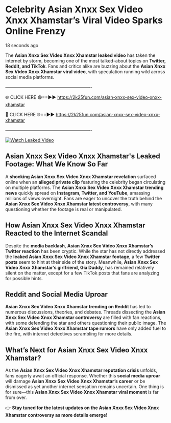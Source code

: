 # Celebrity Asian Xnxx Sex Video Xnxx Xhamstar’s Viral Video Sparks Online Frenzy

18 seconds ago

The **Asian Xnxx Sex Video Xnxx Xhamstar leaked video** has taken the internet by storm, becoming one of the most talked-about topics on **Twitter, Reddit, and TikTok**. Fans and critics alike are buzzing about the **Asian Xnxx Sex Video Xnxx Xhamstar viral video**, with speculation running wild across social media platforms.

———————————————————-

🌐 CLICK HERE 🟢==►► https://2k25fun.com/asian-xnxx-sex-video-xnxx-xhamstar

🔴 CLICK HERE 🌐==►► https://2k25fun.com/asian-xnxx-sex-video-xnxx-xhamstar

———————————————————-

[![Watch Leaked Video](https://miro.medium.com/v2/resize:fit:828/format:webp/1*cilzJN44JGOrTw9NJCrNHA.gif "Watch Leaked Video")](https://2k25fun.com/asian-xnxx-sex-video-xnxx-xhamstar)

## **Asian Xnxx Sex Video Xnxx Xhamstar's Leaked Footage: What We Know So Far**  
A **shocking Asian Xnxx Sex Video Xnxx Xhamstar revelation** surfaced online when an **alleged private clip** featuring the celebrity began circulating on multiple platforms. The **Asian Xnxx Sex Video Xnxx Xhamstar trending news** quickly spread on **Instagram, Twitter, and YouTube**, amassing millions of views overnight. Fans are eager to uncover the truth behind the **Asian Xnxx Sex Video Xnxx Xhamstar latest controversy**, with many questioning whether the footage is real or manipulated.  

## **How Asian Xnxx Sex Video Xnxx Xhamstar Reacted to the Internet Scandal**  
Despite the **media backlash**, **Asian Xnxx Sex Video Xnxx Xhamstar’s Twitter reaction** has been cryptic. While the star has not directly addressed the **leaked Asian Xnxx Sex Video Xnxx Xhamstar footage**, a few **Twitter posts** seem to hint at their side of the story. Meanwhile, **Asian Xnxx Sex Video Xnxx Xhamstar’s girlfriend, Gia Duddy**, has remained relatively silent on the matter, except for a few TikTok posts that fans are analyzing for possible hints.  

## **Reddit and Social Media Uproar**  
**Asian Xnxx Sex Video Xnxx Xhamstar trending on Reddit** has led to numerous discussions, theories, and debates. Threads dissecting the **Asian Xnxx Sex Video Xnxx Xhamstar controversy** are filled with fan reactions, with some defending the star and others questioning their public image. The **Asian Xnxx Sex Video Xnxx Xhamstar tape rumors** have only added fuel to the fire, with internet detectives scrambling for more details.  

## **What’s Next for Asian Xnxx Sex Video Xnxx Xhamstar?**  
As the **Asian Xnxx Sex Video Xnxx Xhamstar reputation crisis** unfolds, fans eagerly await an official response. Whether this **social media uproar** will damage **Asian Xnxx Sex Video Xnxx Xhamstar’s career** or be dismissed as yet another internet sensation remains uncertain. One thing is for sure—this **Asian Xnxx Sex Video Xnxx Xhamstar viral moment** is far from over.  

👉 **Stay tuned for the latest updates on the Asian Xnxx Sex Video Xnxx Xhamstar controversy as more details emerge!**  